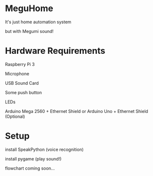 # MeguHome
It's just home automation system 

but with Megumi sound!

# Hardware Requirements
Raspberry Pi 3 

Microphone 

USB Sound Card 

Some push button 

LEDs

Arduino Mega 2560 + Ethernet Shield or Arduino Uno + Ethernet Shield (Optional)

# Setup
install SpeakPython (voice recognition)

install pygame (play sound!)

flowchart coming soon...
